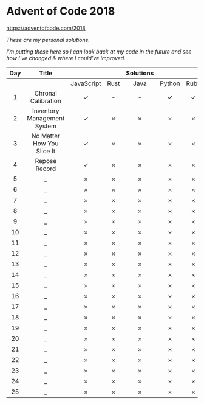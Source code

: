 # Advent of Code 2018

https://adventofcode.com/2018

*These are my personal solutions.*

*I'm putting these here so I can look back at my code in the future and see how I've changed & where I could've improved.*

| Day | Title |  |  | Solutions | | |
| :---: | :---: | :---: | :---: | :---: | :---: | :---: |
| | | JavaScript | Rust | Java | Python | Ruby |
| 1 | Chronal Calibration | ✓ | - | - | ✓ | ✓ |
| 2 | Inventory Management System | ✓ | 𐄂 | 𐄂 | 𐄂 | 𐄂 |
| 3 | No Matter How You Slice It | ✓ | 𐄂 | 𐄂 | 𐄂 | 𐄂 |
| 4 | Repose Record | ✓ | 𐄂 | 𐄂 | 𐄂 | 𐄂 |
| 5 | _ | 𐄂 | 𐄂 | 𐄂 | 𐄂 | 𐄂 |
| 6 | _ | 𐄂 | 𐄂 | 𐄂 | 𐄂 | 𐄂 |
| 7 | _ | 𐄂 | 𐄂 | 𐄂 | 𐄂 | 𐄂 |
| 8 | _ | 𐄂 | 𐄂 | 𐄂 | 𐄂 | 𐄂 |
| 9 | _ | 𐄂 | 𐄂 | 𐄂 | 𐄂 | 𐄂 |
| 10 | _ | 𐄂 | 𐄂 | 𐄂 | 𐄂 | 𐄂 |
| 11 | _ | 𐄂 | 𐄂 | 𐄂 | 𐄂 | 𐄂 |
| 12 | _ | 𐄂 | 𐄂 | 𐄂 | 𐄂 | 𐄂 |
| 13 | _ | 𐄂 | 𐄂 | 𐄂 | 𐄂 | 𐄂 |
| 14 | _ | 𐄂 | 𐄂 | 𐄂 | 𐄂 | 𐄂 |
| 15 | _ | 𐄂 | 𐄂 | 𐄂 | 𐄂 | 𐄂 |
| 16 | _ | 𐄂 | 𐄂 | 𐄂 | 𐄂 | 𐄂 |
| 17 | _ | 𐄂 | 𐄂 | 𐄂 | 𐄂 | 𐄂 |
| 18 | _ | 𐄂 | 𐄂 | 𐄂 | 𐄂 | 𐄂 |
| 19 | _ | 𐄂 | 𐄂 | 𐄂 | 𐄂 | 𐄂 |
| 20 | _ | 𐄂 | 𐄂 | 𐄂 | 𐄂 | 𐄂 |
| 21 | _ | 𐄂 | 𐄂 | 𐄂 | 𐄂 | 𐄂 |
| 22 | _ | 𐄂 | 𐄂 | 𐄂 | 𐄂 | 𐄂 |
| 23 | _ | 𐄂 | 𐄂 | 𐄂 | 𐄂 | 𐄂 |
| 24 | _ | 𐄂 | 𐄂 | 𐄂 | 𐄂 | 𐄂 |
| 25 | _ | 𐄂 | 𐄂 | 𐄂 | 𐄂 | 𐄂 |
